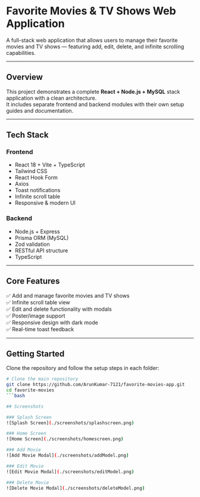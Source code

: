 # Favorite Movies & TV Shows Web Application

A full-stack web application that allows users to manage their favorite movies and TV shows — featuring add, edit, delete, and infinite scrolling capabilities.

---

## Overview

This project demonstrates a complete **React + Node.js + MySQL** stack application with a clean architecture.  
It includes separate frontend and backend modules with their own setup guides and documentation.

---


## Tech Stack

### Frontend
- React 18 + Vite + TypeScript  
- Tailwind CSS  
- React Hook Form  
- Axios  
- Toast notifications  
- Infinite scroll table  
- Responsive & modern UI  

### Backend
- Node.js + Express  
- Prisma ORM (MySQL)  
- Zod validation  
- RESTful API structure  
- TypeScript  

---

## Core Features

✅ Add and manage favorite movies and TV shows  
✅ Infinite scroll table view  
✅ Edit and delete functionality with modals  
✅ Poster/image support  
✅ Responsive design with dark mode  
✅ Real-time toast feedback  

---

## Getting Started

Clone the repository and follow the setup steps in each folder:

```bash
# Clone the main repository
git clone https://github.com/ArunKumar-7121/favorite-movies-app.git
cd favorite-movies
```bash

## Screenshots

### Splash Screen
![Splash Screen](./screenshots/splashscreen.png)

### Home Screen
![Home Screen](./screenshots/homescreen.png)

### Add Movie
![Add Movie Modal](./screenshots/addModel.png)

### Edit Movie
![Edit Movie Modal](./screenshots/editModel.png)

### Delete Movie
![Delete Movie Modal](./screenshots/deleteModel.png)
